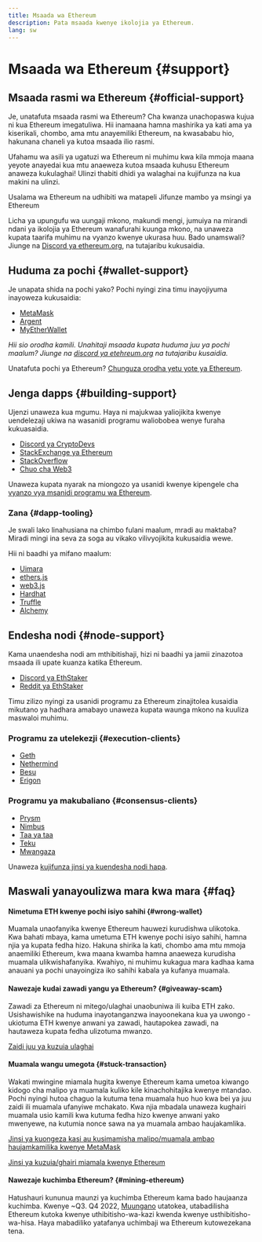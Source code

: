 ```yaml
---
title: Msaada wa Ethereum
description: Pata msaada kwenye ikolojia ya Ethereum.
lang: sw
---
```


# Msaada wa Ethereum {#support}

## Msaada rasmi wa Ethereum {#official-support}

Je, unatafuta msaada rasmi wa Ethereum? Cha kwanza unachopaswa kujua ni kua Ethereum imegatuliwa. Hii inamaana hamna mashirika ya kati ama ya kiserikali, chombo, ama mtu anayemiliki Ethereum, na kwasababu hio, hakunana chaneli ya kutoa msaada ilio rasmi.

Ufahamu wa asili ya ugatuzi wa Ethereum ni muhimu kwa kila mmoja maana yeyote anayedai kua mtu anaeweza kutoa msaada kuhusu Ethereum anaweza kukulaghai! Ulinzi thabiti dhidi ya walaghai na kujifunza na kua makini na ulinzi.

<DocLink to="/security/">
  Usalama wa Ethereum na udhibiti wa matapeli
</DocLink>

<DocLink to="/learn/">
  Jifunze mambo ya msingi ya Ethereum
</DocLink>

Licha ya upungufu wa uungaji mkono, makundi mengi, jumuiya na mirandi ndani ya ikolojia ya Ethereum wanafurahi kuunga mkono, na unaweza kupata taarifa muhimu na vyanzo kwenye ukurasa huu. Bado unamswali? Jiunge na [Discord ya ethereum.org](/discord/), na tutajaribu kukusaidia.

## Huduma za pochi {#wallet-support}

Je unapata shida na pochi yako? Pochi nyingi zina timu inayojiyuma inayoweza kukusaidia:

- [MetaMask](https://metamask.zendesk.com/hc/)
- [Argent](https://support.argent.xyz/hc/)
- [MyEtherWallet](https://help.myetherwallet.com/)

_Hii sio orodha kamili. Unahitaji msaada kupata huduma juu ya pochi maalum? Jiunge na [ discord ya etehreum.org](https://discord.gg/ethereum-org) na tutajaribu kusaidia._

Unatafuta pochi ya Ethereum? [Chunguza orodha yetu yote ya Ethereum](/wallets/find-wallet/).

## Jenga dapps {#building-support}

Ujenzi unaweza kua mgumu. Haya ni majukwaa yaliojikita kwenye uendelezaji ukiwa na wasanidi programu waliobobea wenye furaha kukuasaidia.

- [Discord ya CryptoDevs](https://discord.gg/Z9TA39m8Yu)
- [StackExchange ya Ethereum](https://ethereum.stackexchange.com/)
- [StackOverflow](https://stackoverflow.com/questions/tagged/web3)
- [Chuo cha Web3](https://www.web3.university/)

Unaweza kupata nyarak na miongozo ya usanidi kwenye kipengele cha [vyanzo vya msanidi programu wa Ethereum](/developers/).

### Zana {#dapp-tooling}

Je swali lako linahusiana na chimbo fulani maalum, mradi au maktaba? Miradi mingi ina seva za soga au vikako vilivyojikita kukusaidia wewe.

Hii ni baadhi ya mifano maalum:

- [Uimara](https://gitter.im/ethereum/solidity/)
- [ethers.js](https://discord.gg/6jyGVDK6Jx)
- [web3.js](https://discord.gg/GsABYQu4sC)
- [Hardhat](https://discord.gg/xtrMGhmbfZ)
- [Truffle](https://discord.gg/8uKcsccEYE)
- [Alchemy](http://alchemy.com/discord)

## Endesha nodi {#node-support}

Kama unaendesha nodi am mthibitishaji, hizi ni baadhi ya jamii zinazotoa msaada ili upate kuanza katika Ethereum.

- [Discord ya EthStaker](https://discord.gg/ethstaker)
- [Reddit ya EthStaker](https://www.reddit.com/r/ethstaker)

Timu zilizo nyingi za usanidi programu za Ethereum zinajitolea kusaidia mikutano ya hadhara amabayo unaweza kupata waunga mkono na kuuliza maswaloi muhimu.

### Programu za utelekezji {#execution-clients}

- [Geth](https://discord.gg/FqDzupGyYf)
- [Nethermind](https://discord.gg/YJx3pm8z5C)
- [Besu](https://discord.gg/p8djYngzKN)
- [Erigon](https://github.com/ledgerwatch/erigon/issues)

### Programu ya makubaliano {#consensus-clients}

- [Prysm](https://discord.gg/prysmaticlabs)
- [Nimbus](https://discord.gg/nSmEH3qgFv)
- [Taa ya taa](https://discord.gg/cyAszAh)
- [Teku](https://discord.gg/7hPv2T6)
- [Mwangaza](https://discord.gg/aMxzVcr)

Unaweza [kujifunza jinsi ya kuendesha nodi hapa](/developers/docs/nodes-and-clients/run-a-node/).

## Maswali yanayoulizwa mara kwa mara {#faq}

#### Nimetuma ETH kwenye pochi isiyo sahihi {#wrong-wallet}

Muamala unaofanyika kwenye Ethereum hauwezi kurudishwa ulikotoka. Kwa bahati mbaya, kama umetuma ETH kwenye pochi isiyo sahihi, hamna njia ya kupata fedha hizo. Hakuna shirika la kati, chombo ama mtu mmoja anaemiliki Ethereum, kwa maana kwamba hamna anaeweza kurudisha muamala ulikwishafanyika. Kwahiyo, ni muhimu kukagua mara kadhaa kama anauani ya pochi unayoingiza iko sahihi kabala ya kufanya muamala.

#### Nawezaje kudai zawadi yangu ya Ethereum? {#giveaway-scam}

Zawadi za Ethereum ni mitego/ulaghai unaobuniwa ili kuiba ETH zako. Usishawishike na huduma inayotanganzwa inayoonekana kua ya uwongo - ukiotuma ETH kwenye anwani ya zawadi, hautapokea zawadi, na hautaweza kupata fedha ulizotuma mwanzo.

[Zaidi juu ya kuzuia ulaghai](/security/#common-scams)

#### Muamala wangu umegota {#stuck-transaction}

Wakati mwingine miamala hugita kwenye Ethereum kama umetoa kiwango kidogo cha malipo ya muamala kuliko kile kinachohitajika kwenye mtandao. Pochi nyingi hutoa chaguo la kutuma tena muamala huo huo kwa bei ya juu zaidi ili muamala ufanyiwe mchakato. Kwa njia mbadala unaweza kughairi muamala usio kamili kwa kutuma fedha hizo kwenye anwani yako mwenyewe, na kutumia nonce sawa na ya muamala ambao haujakamlika.

[Jinsi ya kuongeza kasi au kusimamisha malipo/muamala ambao haujamkamilika kwenye MetaMask](https://metamask.zendesk.com/hc/en-us/articles/360015489251-How-to-speed-up-or-cancel-a-pending-transaction)

[Jinsi ya kuzuia/ghairi miamala kwenye Ethereum](https://info.etherscan.com/how-to-cancel-ethereum-pending-transactions/)

#### Nawezaje kuchimba Ethereum? {#mining-ethereum}

Hatushauri kununua maunzi ya kuchimba Ethereum kama bado haujaanza kuchimba. Kwenye ~Q3. Q4 2022, [Muungano](/roadmap/merge/) utatokea, utabadilisha Ethereum kutoka kwenye uthibitisho-wa-kazi kwenda kwenye usthibitisho-wa-hisa. Haya mabadiliko yatafanya uchimbaji wa Ethereum kutowezekana tena.
